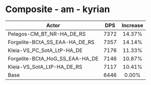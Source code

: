 # Composite - am - kyrian
| Actor | DPS | Increase |
|---|:---:|:---:|
|Pelagos-CM_BT_NR-HA_DE_RS|7372|14.37%|
|Forgelite-BCtA_SS_EAA-HA_DE_RS|7357|14.14%|
|Kleia-VS_PC_SotA_LtP-HA_DE|7176|11.33%|
|Forgelite-BCtA_HoG_SS_EAA-HA_DE|7146|10.87%|
|Kleia-VS_SotA_LtP-HA_DE_RS|7117|10.41%|
|Base|6446|0.00%|
